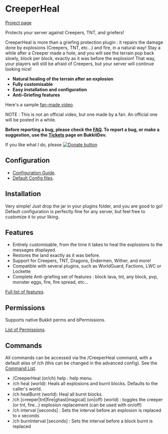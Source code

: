 CreeperHeal
=======

[Project page][project]

Protects your server against Creepers, TNT, and griefers! 

CreeperHeal is more than a griefing protection plugin : it repairs the damage done by explosions (Creepers, TNT, etc...) and fire, in a natural way! Stay a while after a Creeper made a hole, and you will see the terrain pop back slowly, block per block, exactly as it was before the explosion! That way, your players will still be afraid of Creepers, but your server will continue looking nice!
* **Natural healing of the terrain after an explosion**
* **Fully customisable**
* **Easy installation and configuration**
* **Anti-Griefing features**

Here's a sample [fan-made video][video].

NOTE : This is not an official video, but one made by a fan. An official one will be posted in a while.

**Before reporting a bug, please check the [FAQ](/wiki/FAQ). To report a bug, or make a suggestion, use the [Tickets][tickets] page on BukkitDev.**


If you like what I do, please [![Donate button][paypalimage]][paypal]

Configuration
-------
* [Configuration Guide](/wiki/configuration/guide).
* [Default Config files][defaultconfig]. 

Installation
-------
Very simple! Just drop the jar in your plugins folder, and you are good to go! Default configuration is perfectly fine for any server, but feel free to customize it to your liking.

Features
-----
*    Entirely customisable, from the time it takes to heal the explosions to the messages displayed.
*    Restores the land exactly as it was before.
*    Support for Creepers, TNT, Dragons, Endermen, Wither, and more!
*    Compatible with several plugins, such as WorldGuard, Factions, LWC or Lockette
*    Complete Anti-griefing set of features : block lava, tnt, any block, pvp, monster eggs, fire, fire spread, etc...

[Full list of features](/wiki/features).

Permissions
------
Supports native Bukkit perms and bPermissions.

[List of Permissions](/wiki/permissions).

Commands
----
All commands can be accessed via the /CreeperHeal command, with a default alias of /ch (this can be changed in the advanced config).
See the [Command List](/wiki/commands).
   * /CreeperHeal (or/ch) help : help menu.
   * /ch heal (world): Heals all explosions and burnt blocks. Defaults to the caller's world.
   * /ch healBurnt (world): Heal all burnt blocks.
   * /ch [creeper|tnt|fire|ghast|magical] \(on|off) (world) : toggles the creeper (or tnt, fire...) explosion replacement (can be used with on/off)
   * /ch interval [seconds] : Sets the interval before an explosion is replaced to x seconds
   * /ch burnInterval [seconds] : Sets the interval before a block burnt is replaced

[project]: http://dev.bukkit.org/server-mods/creeperheal-nitnelave
[tickets]: http://dev.bukkit.org/server-mods/creeperheal-nitnelave/tickets
[video]: http://www.youtube.com/watch?v=H3GReOROOZA
[defaultconfig]: https://github.com/nitnelave/CreeperHeal/blob/master/src/main/resources
[paypal]: https://www.paypal.com/cgi-bin/webscr?cmd=_s-xclick&hosted_button_id=5DSJCTVN7JBW4
[paypalimage]: https://www.paypal.com/en_US/i/btn/btn_donate_SM.gif